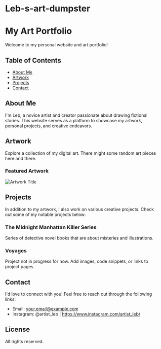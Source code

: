# Leb-s-art-dumpster
# My Art Portfolio

Welcome to my personal website and art portfolio!

## Table of Contents

- [About Me](#about-me)
- [Artwork](#artwork)
- [Projects](#projects)
- [Contact](#contact)

## About Me

I'm Leb, a novice artist and creator passionate about drawing fictional stories. This website serves as a platform to showcase my artwork, personal projects, and creative endeavors.

## Artwork

Explore a collection of my digital art. There might some random art pieces here and there.

### Featured Artwork

![Artwork Title](images/artwork.jpg)

## Projects

In addition to my artwork, I also work on various creative projects. Check out some of my notable projects below:

### The Midnight Manhattan Killer Series

Series of detective novel books that are about misteries and illustrations. 

### Voyages

Project not in progress for now. Add images, code snippets, or links to project pages.

## Contact

I'd love to connect with you! Feel free to reach out through the following links:

- Email: your.email@example.com
- Instagram: @artist_leb | https://www.instagram.com/artist_leb/

## License

All rights reserved.
